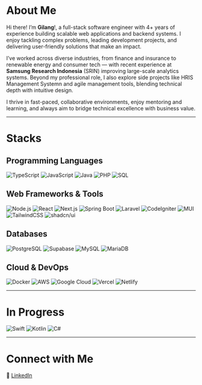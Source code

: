 # About Me

Hi there! I’m **Gilang**!, a full-stack software engineer with 4+ years of experience building scalable web applications and backend systems. I enjoy tackling complex problems, leading development projects, and delivering user-friendly solutions that make an impact.  

I’ve worked across diverse industries, from finance and insurance to renewable energy and consumer tech — with recent experience at **Samsung Research Indonesia** (SRIN) improving large-scale analytics systems. Beyond my professional role, I also explore side projects like HRIS Management Systemn and agile management tools, blending technical depth with intuitive design.  

I thrive in fast-paced, collaborative environments, enjoy mentoring and learning, and always aim to bridge technical excellence with business value.

---

# Stacks

## Programming Languages

![TypeScript](https://img.shields.io/badge/-TypeScript-3178C6?style=for-the-badge&logo=typescript&logoColor=white) ![JavaScript](https://img.shields.io/badge/JavaScript-F7DF1E?style=for-the-badge&logo=javascript&logoColor=black) ![Java](https://img.shields.io/badge/Java-F0900A?style=for-the-badge&logo=java&logoColor=white) ![PHP](https://img.shields.io/badge/PHP-777BB4?style=for-the-badge&logo=php&logoColor=white) ![SQL](https://img.shields.io/badge/SQL-336791?style=for-the-badge&logo=postgresql&logoColor=white)

## Web Frameworks & Tools

![Node.js](https://img.shields.io/badge/-Node.js-43853D?style=for-the-badge&logo=node.js&logoColor=white) ![React](https://img.shields.io/badge/-React-066d89?style=for-the-badge&logo=react&logoColor=white) ![Next.js](https://img.shields.io/badge/-Next.js-000000?style=for-the-badge&logo=next.js&logoColor=white) ![Spring Boot](https://img.shields.io/badge/-SpringBoot-6DB33F?style=for-the-badge&logo=springboot&logoColor=white) ![Laravel](https://img.shields.io/badge/-Laravel-FF2D20?style=for-the-badge&logo=laravel&logoColor=white) ![CodeIgniter](https://img.shields.io/badge/-CodeIgniter-EF4223?style=for-the-badge&logo=codeigniter&logoColor=white) ![MUI](https://img.shields.io/badge/-MUI-007FFF?style=for-the-badge&logo=mui&logoColor=white) ![TailwindCSS](https://img.shields.io/badge/-TailwindCSS-06B6D4?style=for-the-badge&logo=tailwindcss&logoColor=white) ![shadcn/ui](https://img.shields.io/badge/-shadcn/ui-000000?style=for-the-badge&logo=react&logoColor=white)

## Databases

![PostgreSQL](https://img.shields.io/badge/-PostgreSQL-4169E1?style=for-the-badge&logo=postgresql&logoColor=white) ![Supabase](https://img.shields.io/badge/-Supabase-3FCF8E?style=for-the-badge&logo=supabase&logoColor=white) ![MySQL](https://img.shields.io/badge/-MySQL-4479A1?style=for-the-badge&logo=mysql&logoColor=white) ![MariaDB](https://img.shields.io/badge/-MariaDB-003545?style=for-the-badge&logo=mariadb&logoColor=white)  

## Cloud & DevOps

![Docker](https://img.shields.io/badge/-Docker-2496ED?style=for-the-badge&logo=docker&logoColor=white) ![AWS](https://img.shields.io/badge/-AWS-FF9900?style=for-the-badge&logo=amazonaws&logoColor=white) ![Google Cloud](https://img.shields.io/badge/-GoogleCloud-4285F4?style=for-the-badge&logo=googlecloud&logoColor=white) ![Vercel](https://img.shields.io/badge/-Vercel-000000?style=for-the-badge&logo=vercel&logoColor=white) ![Netlify](https://img.shields.io/badge/-Netlify-00C7B7?style=for-the-badge&logo=netlify&logoColor=white)

---

# In Progress

![Swift](https://img.shields.io/badge/-Swift-FA7343?style=for-the-badge&logo=swift&logoColor=white) ![Kotlin](https://img.shields.io/badge/-Kotlin-7F52FF?style=for-the-badge&logo=kotlin&logoColor=white) ![C#](https://img.shields.io/badge/-Csharp-239120?style=for-the-badge&logo=csharp&logoColor=white)

---

# Connect with Me

📌 [LinkedIn](https://www.linkedin.com/in/gilangkpratama/)
